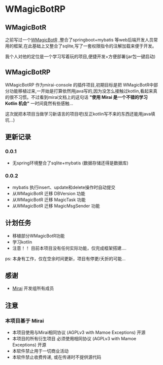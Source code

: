 # WMagicBotRP

## WMagicBotR
之前写过一个[WMagicBotR](https://github.com/WhiteMagic2014/WMagicBotR) ,整合了springboot+mybatis 等web后端开发人员常用的框架,在此基础上又整合了sqlite,写了一套权限指令的注解加载来便于开发。

我个人对他的定位是一个学习写着玩的项目,便捷开发+方便部署(jar包一键启动)

## WMagicBotRP
WMagicBotRP 作为mirai-console 的插件项目,初期目标是把 WMagicBotR中部分功能移植过来,一开始是打算依然用java写的,因为没怎么接触过kotlin,看起来真的很不习惯。不过看到mirai文档上的这句话 **"使用 Mirai 是一个不错的学习 Kotlin 机会"** 一时间竟然有些感触...

这次就把本项目当做学习新语言的项目吧(反正kotlin写不来的东西还能用java填坑...)


## 更新记录
### 0.0.1
- 无spring环境整合了sqlite+mybatis (数据存储还得是数据库)

### 0.0.2
- mybatis 执行insert、update和delete操作时自动提交
- 从WMagicBotR 迁移 DBVersion 功能
- 从WMagicBotR 迁移 MagicTask 功能
- 从WMagicBotR 迁移 MagicMsgSender 功能

## 计划任务
- 移植部分WMagicBotR功能
- 学习kotlin
- 注意！！ 目前本项目没有任何实际功能，仅完成框架搭建....


ps: 本身有工作，仅在空余时间更新，项目有停更/夭折的可能...


## 感谢
- [Mirai](https://github.com/mamoe/mirai) 开发组所有成员

## 注意
### 本项目基于 Mirai
- 本项目使用与Mirai相同协议 (AGPLv3 with Mamoe Exceptions) 开源
- 本项目的所有衍生项目 必须使用相同协议 (AGPLv3 with Mamoe Exceptions) 开源
- 本软件禁止用于一切商业活动
- 本软件禁止收费传递, 或在传递时不提供源代码
